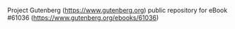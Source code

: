 Project Gutenberg (https://www.gutenberg.org) public repository for
eBook #61036 (https://www.gutenberg.org/ebooks/61036)
